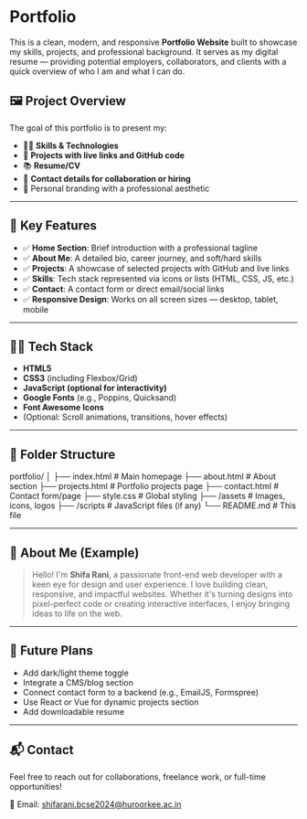 # Portfolio
This is a clean, modern, and responsive **Portfolio Website** built to showcase my skills, projects, and professional background. It serves as my digital resume — providing potential employers, collaborators, and clients with a quick overview of who I am and what I can do.


## 🖼️ Project Overview

The goal of this portfolio is to present my:

- 👩‍💻 **Skills & Technologies**
- 🚀 **Projects with live links and GitHub code**
- 📚 **Resume/CV**
- 📩 **Contact details for collaboration or hiring**
- 🎯 Personal branding with a professional aesthetic

---

## 🔑 Key Features

- ✅ **Home Section**: Brief introduction with a professional tagline
- ✅ **About Me**: A detailed bio, career journey, and soft/hard skills
- ✅ **Projects**: A showcase of selected projects with GitHub and live links
- ✅ **Skills**: Tech stack represented via icons or lists (HTML, CSS, JS, etc.)
- ✅ **Contact**: A contact form or direct email/social links
- ✅ **Responsive Design**: Works on all screen sizes — desktop, tablet, mobile

---

## 🧑‍🎨 Tech Stack

- **HTML5**
- **CSS3** (including Flexbox/Grid)
- **JavaScript (optional for interactivity)**
- **Google Fonts** (e.g., Poppins, Quicksand)
- **Font Awesome Icons**
- (Optional: Scroll animations, transitions, hover effects)

---

## 📁 Folder Structure

portfolio/
│
├── index.html # Main homepage
├── about.html # About section
├── projects.html # Portfolio projects page
├── contact.html # Contact form/page
├── style.css # Global styling
├── /assets # Images, icons, logos
├── /scripts # JavaScript files (if any)
└── README.md # This file


---

## 📖 About Me (Example)

> Hello! I'm **Shifa Rani**, a passionate front-end web developer with a keen eye for design and user experience. I love building clean, responsive, and impactful websites. Whether it's turning designs into pixel-perfect code or creating interactive interfaces, I enjoy bringing ideas to life on the web.

---


## 🔮 Future Plans

- Add dark/light theme toggle  
- Integrate a CMS/blog section  
- Connect contact form to a backend (e.g., EmailJS, Formspree)  
- Use React or Vue for dynamic projects section  
- Add downloadable resume

---

## 📬 Contact

Feel free to reach out for collaborations, freelance work, or full-time opportunities!

📧 Email: shifarani.bcse2024@huroorkee.ac.in  





